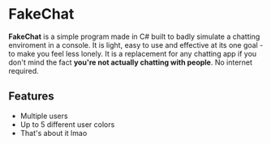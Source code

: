 # FakeChat 
**FakeChat** is a simple program made in C# built to badly simulate a chatting enviroment in a console. It is light, easy to use and effective at its one goal - to make you feel less lonely. It is a replacement for any chatting app if you don't mind the fact **you're not actually chatting with people**. No internet required.
## Features
- Multiple users
- Up to 5 different user colors
- That's about it lmao
